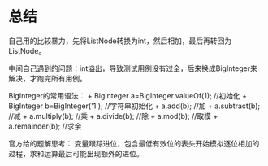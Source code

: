 # **总结**

自己用的比较暴力，先将ListNode转换为int，然后相加，最后再转回为ListNode。

中间自己遇到的问题：int溢出，导致测试用例没有过全，后来换成BigInteger来解决，才跑完所有用例。

BigInteger的常用语法：
    + BigInteger a=BigInteger.valueOf(1);  //初始化
    + BigInteger b=BigInteger('1');        //字符串初始化
    + a.add(b);                            //加
    + a.subtract(b);                       //减
    + a.multiply(b);                       //乘
    + a.divide(b);                         //除
    + a.mod(b);                            //取模
    + a.remainder(b);                      //求余
    
官方给的题解思考：
    变量跟踪进位，包含最低有效位的表头开始模拟逐位相加的过程，求和运算最后可能出现额外的进位。